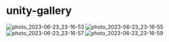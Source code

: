 # unity-gallery
![photo_2023-06-23_23-16-53](https://github.com/ZolomonHunter/unity-gallery/assets/53324808/d485e701-fd58-4110-b834-e4e37da01005)
![photo_2023-06-23_23-16-55](https://github.com/ZolomonHunter/unity-gallery/assets/53324808/97b789c4-9296-480a-a649-26bde4c6a6d7)
![photo_2023-06-23_23-16-57](https://github.com/ZolomonHunter/unity-gallery/assets/53324808/685a176b-562b-4bb4-886b-2758523a7b48)
![photo_2023-06-23_23-16-59](https://github.com/ZolomonHunter/unity-gallery/assets/53324808/ac8a3c14-3b1c-446f-8f6e-87886d146311)

